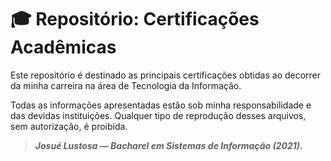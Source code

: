 # :mortar_board: Repositório: Certificações Acadêmicas
Este repositório é destinado as principais certificações obtidas ao decorrer da minha carreira na área de Tecnologia da Informação.

Todas as informações apresentadas estão sob minha responsabilidade e das devidas instituições. Qualquer tipo de reprodução desses arquivos, sem autorização, é proibida.

> ___Josué Lustosa — Bacharel em Sistemas de Informação (2021).___
